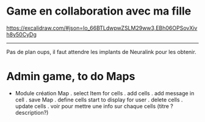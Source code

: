 # Game en collaboration avec ma fille

https://excalidraw.com/#json=Io_66BTLdwpwZSLM29ww3,EBh06OPSovXivh8y50CyDg

---

Pas de plan oups, il faut attendre les implants de Neuralink pour les obtenir.

# Admin game, to do Maps
- Module création Map
    . select Item for cells
    . add cells
    . add message in cell
    . save Map
    . define cells start to display for user
    . delete cells
    . update cells
    . voir pour mettre une info sur chaque cells (titre ? description?)
